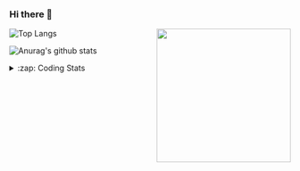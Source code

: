 ### Hi there 👋

<!--
**tao8687/tao8687** is a ✨ _special_ ✨ repository because its `README.md` (this file) appears on your GitHub profile.

Here are some ideas to get you started:

- 🔭 I’m currently working on ...
- 🌱 I’m currently learning ...
- 👯 I’m looking to collaborate on ...
- 🤔 I’m looking for help with ...
- 💬 Ask me about ...
- 📫 How to reach me: ...
- 😄 Pronouns: ...
- ⚡ Fun fact: ...
-->

<img align='right' src="https://media.giphy.com/media/M9gbBd9nbDrOTu1Mqx/giphy.gif" width="240">

  
![Top Langs](https://github-readme-stats.vercel.app/api/top-langs/?username=tao8687&layout=compact&title_color=23238E&text_color=A67D3D)

![Anurag's github stats](https://github-readme-stats.vercel.app/api?username=tao8687&show_icons=true&&text_color=A67D3D&title_color=23238E&show_icons=false&count_private=true&hide=stars)

<details>
  <summary>:zap: Coding Stats</summary>
  <br>
    
<!--START_SECTION:waka-->

```txt
From: 28 April 2024 - To: 05 May 2024

XML     0 secs          ██████████▒░░░░░░░░░░░░░░   41.34 %
C++     0 secs          █████████░░░░░░░░░░░░░░░░   35.59 %
C       0 secs          ███▓░░░░░░░░░░░░░░░░░░░░░   15.10 %
Other   0 secs          ██░░░░░░░░░░░░░░░░░░░░░░░   07.96 %
```

<!--END_SECTION:waka-->
</details>
